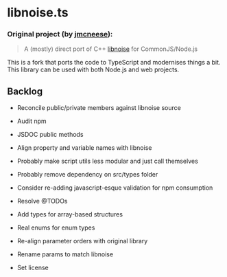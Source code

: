 # libnoise.ts

### Original project (by [jmcneese](https://github.com/jmcneese/libnoise.js)):
> A (mostly) direct port of C++ [libnoise](http://libnoise.sourceforge.net/index.html) for CommonJS/Node.js

This is a fork that ports the code to TypeScript and modernises things a bit. This library can be used with both Node.js and web projects.

## Backlog
  - Reconcile public/private members against libnoise source
  - Audit npm
  - JSDOC public methods
  - Align property and variable names with libnoise
  - Probably make script utils less modular and just call themselves
  
  - Probably remove dependency on src/types folder
  - Consider re-adding javascript-esque validation for npm consumption
  - Resolve @TODOs
  - Add types for array-based structures
  - Real enums for enum types
  - Re-align parameter orders with original library
  - Rename params to match libnoise
  - Set license